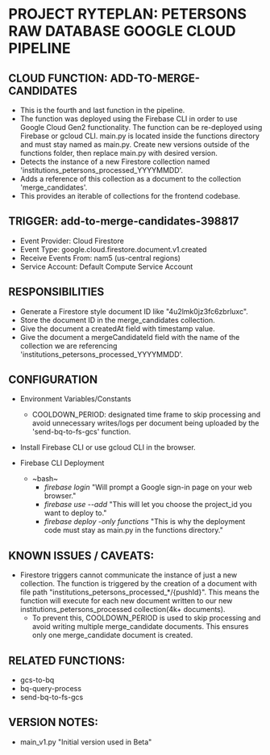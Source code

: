 # PROJECT RYTEPLAN: PETERSONS RAW DATABASE GOOGLE CLOUD PIPELINE

## CLOUD FUNCTION: ADD-TO-MERGE-CANDIDATES
  - This is the fourth and last function in the pipeline.
  - The function was deployed using the Firebase CLI in order to use Google Cloud Gen2 functionality. The function can be re-deployed using Firebase or gcloud CLI. main.py is located inside the functions directory and must stay named as main.py. Create new versions outside of the functions folder, then replace main.py with desired version.
  - Detects the instance of a new Firestore collection named 'institutions_petersons_processed_YYYYMMDD'.
  - Adds a reference of this collection as a document to the collection 'merge_candidates'.
  - This provides an iterable of collections for the frontend codebase.

## TRIGGER: add-to-merge-candidates-398817
  - Event Provider: Cloud Firestore
  - Event Type: google.cloud.firestore.document.v1.created
  - Receive Events From: nam5 (us-central regions)
  - Service Account: Default Compute Service Account

## RESPONSIBILITIES
  - Generate a Firestore style document ID like "4u2lmk0jz3fc6zbrluxc".
  - Store the document ID in the merge_candidates collection.
  - Give the document a createdAt field with timestamp value.
  - Give the document a mergeCandidateId field with the name of the collection we are referencing 'institutions_petersons_processed_YYYYMMDD'.

## CONFIGURATION
  - Environment Variables/Constants
    - COOLDOWN_PERIOD: designated time frame to skip processing and avoid unnecessary writes/logs per document being uploaded by the 'send-bq-to-fs-gcs' function.

  - Install Firebase CLI or use gcloud CLI in the browser.
  - Firebase CLI Deployment
    - ~bash~
        - *firebase login* "Will prompt a Google sign-in page on your web browser."
        - *firebase use --add* "This will let you choose the project_id you want to deploy to."
        - *firebase deploy -only functions* "This is why the deployment code must stay as main.py in the functions directory."

## KNOWN ISSUES / CAVEATS:
  - Firestore triggers cannot communicate the instance of just a new collection. The function is triggered by the creation of a document with file path "institutions_petersons_processed_*/{pushId}". This means the function will execute for each new document written to our new institutions_petersons_processed collection(4k+ documents).
    - To prevent this, COOLDOWN_PERIOD is used to skip processing and avoid writing multiple merge_candidate documents. This ensures only one merge_candidate document is created.

## RELATED FUNCTIONS:
  - gcs-to-bq
  - bq-query-process
  - send-bq-to-fs-gcs

## VERSION NOTES:
  - main_v1.py "Initial version used in Beta"